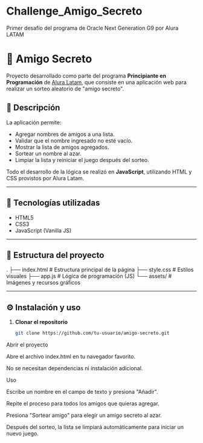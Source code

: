 # Challenge_Amigo_Secreto
Primer desafío del programa de Oracle Next Generation G9 por Alura LATAM

# 🎁 Amigo Secreto

Proyecto desarrollado como parte del programa **Principiante en Programación** de [Alura Latam](https://www.aluracursos.com/), que consiste en una aplicación web para realizar un sorteo aleatorio de "amigo secreto".

## 📌 Descripción
La aplicación permite:
- Agregar nombres de amigos a una lista.
- Validar que el nombre ingresado no esté vacío.
- Mostrar la lista de amigos agregados.
- Sortear un nombre al azar.
- Limpiar la lista y reiniciar el juego después del sorteo.

Todo el desarrollo de la lógica se realizó en **JavaScript**, utilizando HTML y CSS provistos por Alura Latam.

---

## 🚀 Tecnologías utilizadas
- HTML5
- CSS3
- JavaScript (Vanilla JS)

---

## 📂 Estructura del proyecto

.
├── index.html # Estructura principal de la página
├── style.css # Estilos visuales
├── app.js # Lógica de programación (JS)
└── assets/ # Imágenes y recursos gráficos


---

## ⚙️ Instalación y uso

1. **Clonar el repositorio**
   ```bash
   git clone https://github.com/tu-usuario/amigo-secreto.git

Abrir el proyecto

Abre el archivo index.html en tu navegador favorito.

No se necesitan dependencias ni instalación adicional.

Uso

Escribe un nombre en el campo de texto y presiona "Añadir".

Repite el proceso para todos los amigos que quieras agregar.

Presiona "Sortear amigo" para elegir un amigo secreto al azar.

Después del sorteo, la lista se limpiará automáticamente para iniciar un nuevo juego.

